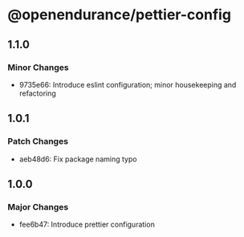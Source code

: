 # @openendurance/pettier-config

## 1.1.0

### Minor Changes

-   9735e66: Introduce eslint configuration; minor housekeeping and refactoring

## 1.0.1

### Patch Changes

-   aeb48d6: Fix package naming typo

## 1.0.0

### Major Changes

-   fee6b47: Introduce prettier configuration
